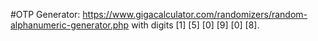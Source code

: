#OTP Generator: https://www.gigacalculator.com/randomizers/random-alphanumeric-generator.php with digits [1] [5] [0] [9] [0] [8].
